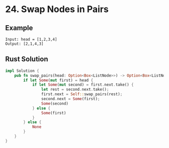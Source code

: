 <script setup>
import P24 from '../../../../../src/components/P24.vue'
</script>

# 24. Swap Nodes in Pairs

## Example

```
Input: head = [1,2,3,4]
Output: [2,1,4,3]
```

<P24 />

## Rust Solution

```rust
impl Solution {
    pub fn swap_pairs(head: Option<Box<ListNode>>) -> Option<Box<ListNode>> {
        if let Some(mut first) = head {
            if let Some(mut second) = first.next.take() {
                let rest = second.next.take();
                first.next = Self::swap_pairs(rest);
                second.next = Some(first);
                Some(second)
            } else {
                Some(first)
            }
        } else {
            None
        }
    }
}
```

